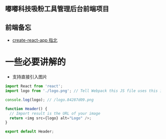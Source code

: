 ## 嘟嘟科技吸粉工具管理后台前端项目

## 前端备忘
- [create-react-app 指北](https://github.com/facebook/create-react-app/blob/master/packages/react-scripts/template/README.md)

# 一些必要讲解的
- 支持直接引入图片
```js
import React from 'react';
import logo from './logo.png'; // Tell Webpack this JS file uses this image

console.log(logo); // /logo.84287d09.png

function Header() {
  // Import result is the URL of your image
  return <img src={logo} alt="Logo" />;
}

export default Header;
```